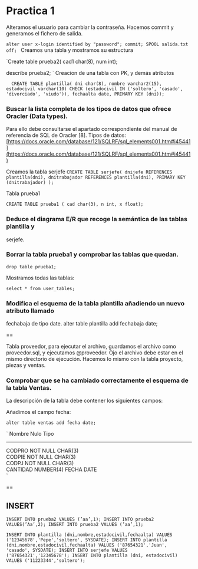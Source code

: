 # Practica 1

Alteramos el usuario para cambiar la contraseña. Hacemos commit y generamos el fichero de salida.

`alter user x-login identified by "password";
commit;
SPOOL salida.txt off;
`
Creamos una tabla y mostramos su estructura

`Create table prueba2(
  cad1 char(8),
  num int);
  
  describe prueba2;
  `
Creacion de una tabla con PK, y demás atributos

`  CREATE TABLE plantilla(
dni char(8),
nombre varchar2(15),
estadocivil varchar(10)
CHECK (estadocivil IN ('soltero', 'casado', 'divorciado', 'viudo')),
fechaalta date,
PRIMARY KEY (dni));`

### Buscar la lista completa de los tipos de datos que ofrece Oracler (Data types).
Para ello debe consultarse el apartado correspondiente del manual de referencia de SQL de
Oracler [8].
Tipos de datos:
[https://docs.oracle.com/database/121/SQLRF/sql_elements001.htm#i45441](https://docs.oracle.com/database/121/SQLRF/sql_elements001.htm#i45441)


Creamos la tabla serjefe
`
CREATE TABLE serjefe(
dnijefe REFERENCES plantilla(dni),
dnitrabajador REFERENCES plantilla(dni),
PRIMARY KEY (dnitrabajador)
);
`

Tabla prueba1

`CREATE TABLE prueba1 (
cad char(3),
n int,
x float);
`

### Deduce el diagrama E/R que recoge la semántica de las tablas plantilla y
serjefe.

### Borrar la tabla prueba1 y comprobar las tablas que quedan.
`drop table prueba1;`

Mostramos todas las tablas:

` select * from user_tables; `

### Modifica el esquema de la tabla plantilla añadiendo un nuevo atributo llamado
fechabaja de tipo date.
alter table plantilla add fechabaja date;

==

Tabla proveedor, para ejecutar el archivo, guardamos el archivo como proveedor.sql, y ejecutamos @proveedor. Ojo el archivo debe estar en el mismo directorio de ejecución.
Hacemos lo mismo con la tabla proyecto, piezas y ventas.

### Comprobar que se ha cambiado correctamente el esquema de la tabla Ventas.
La descripción de la tabla debe contener los siguientes campos:

Añadimos el campo fecha:

`
alter table ventas add fecha date;
`

`
Nombre   Nulo     Tipo      
-------- -------- --------- 
CODPRO   NOT NULL CHAR(3)   
CODPIE   NOT NULL CHAR(3)   
CODPJ    NOT NULL CHAR(3)   
CANTIDAD          NUMBER(4) 
FECHA             DATE   
`

==

## INSERT

`
INSERT INTO prueba2 VALUES (’aa’,1);
INSERT INTO prueba2 VALUES(’Aa’,2);
INSERT INTO prueba2 VALUES (’aa’,1);
`

`INSERT INTO plantilla (dni,nombre,estadocivil,fechaalta)
VALUES ('12345678','Pepe','soltero', SYSDATE);
INSERT INTO plantilla (dni,nombre,estadocivil,fechaalta)
VALUES ('87654321','Juan', 'casado', SYSDATE);
INSERT INTO serjefe VALUES ('87654321','12345678');
INSERT INTO plantilla (dni, estadocivil) VALUES ('11223344','soltero');`

